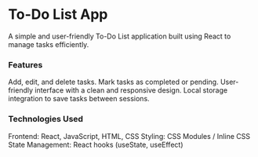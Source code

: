 # To-Do List App
A simple and user-friendly To-Do List application built using React to manage tasks efficiently.

### Features
Add, edit, and delete tasks.
Mark tasks as completed or pending.
User-friendly interface with a clean and responsive design.
Local storage integration to save tasks between sessions.

### Technologies Used
Frontend: React, JavaScript, HTML, CSS
Styling: CSS Modules / Inline CSS
State Management: React hooks (useState, useEffect)
